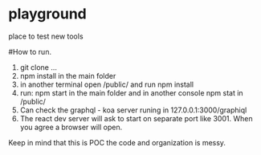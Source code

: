 # playground
place to test new tools 

#How to run.
1. git clone ...
2. npm install in the main folder
3. in another terminal open /public/ and run npm install
4. run: npm start in the main folder and in another console npm stat in /public/
5. Can check the graphql - koa server runing in 127.0.0.1:3000/graphiql
6. The react dev server will ask to start on separate port like 3001. When you agree a browser will open.

Keep in mind that this is POC the code and organization is messy.
